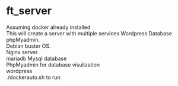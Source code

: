 # ft_server
Assuming docker already installed<br/>This will create a server with multiple services Wordpress Database phpMyadmin. 
<br/>Debian buster OS. 
<br/>Nginx server. 
<br/>mariadb Mysql database<br/>PhpMyadmin for database visulization<br/>wordpress<br/>
./dockerauto.sh to run
